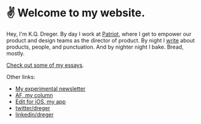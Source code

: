 

# ✌️ Welcome to my website.

Hey, I'm K.Q. Dreger. By day I work at [Patriot](https://patriotsoftware.com/), where I get to empower our product and design teams as the director of product. By night I [write](/notes.html) about products, people, and punctuation. And by nighter night I bake. Bread, mostly. 

[Check out some of my essays](/notes.html).

Other links: 

- [My experimental newsletter](https://docs.google.com/forms/d/e/1FAIpQLSdGrd4Jff8LAF6FbRAar1lY9-QIQc_qQEqJ_amgNiZx5ZAAkQ/viewform)
- [AF, my column](https://audaciousfox.net)
- [Edit for iOS, my app](https://audaciousfox.net/projects/edit/)
- [twitter/dreger](https://twitter.com/dreger)
- [linkedin/dreger](https://www.linkedin.com/in/dreger)

